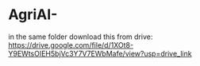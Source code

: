 # AgriAI-
in the same folder download this from drive:  https://drive.google.com/file/d/1XOt8-Y9EWtsOIEH5bjVc3Y7V7EWbMafe/view?usp=drive_link
